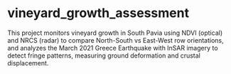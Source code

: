# vineyard_growth_assessment
This project monitors vineyard growth in South Pavia using NDVI (optical) and NRCS (radar) to compare North-South vs East-West row orientations, and analyzes the March 2021 Greece Earthquake with InSAR imagery to detect fringe patterns, measuring ground deformation and crustal displacement.
